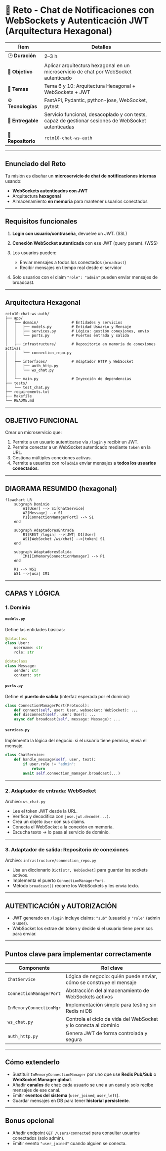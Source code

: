

# 🔹 Reto - Chat de Notificaciones con WebSockets y Autenticación JWT (Arquitectura Hexagonal)

| Ítem               | Detalles                                                                                           |
| ------------------ | -------------------------------------------------------------------------------------------------- |
| 🕒 **Duración**    | 2–3 h                                                                                              |
| 🎯 **Objetivo**    | Aplicar arquitectura hexagonal en un microservicio de chat por WebSocket autenticado               |
| 🧠 **Temas**       | Tema 6 y 10: Arquitectura Hexagonal + WebSockets + JWT                                             |
| ⚙️ **Tecnologías** | FastAPI, Pydantic, python-jose, WebSocket, pytest                                                  |
| 📁 **Entregable**  | Servicio funcional, desacoplado y con tests, capaz de gestionar sesiones de WebSocket autenticadas |
| 🧩 **Repositorio** | `reto10-chat-ws-auth`                                                                              |

---

## Enunciado del Reto

Tu misión es diseñar un **microservicio de chat de notificaciones internas** usando:

* **WebSockets autenticados con JWT**
* Arquitectura **hexagonal**
* Almacenamiento **en memoria** para mantener usuarios conectados

---

## Requisitos funcionales

1. **Login con usuario/contraseña**, devuelve un JWT. (SSL)
2. **Conexión WebSocket autenticada** con ese JWT (query param). (WSS)
3. Los usuarios pueden:

   * Enviar mensajes a todos los conectados (`broadcast`)
   * Recibir mensajes en tiempo real desde el servidor
4. Solo usuarios con el claim `"role": "admin"` pueden enviar mensajes de broadcast.

---

## Arquitectura Hexagonal

```
reto10-chat-ws-auth/
├── app/
│   ├── domain/               # Entidades y servicios
│   │   ├── models.py         # Entidad Usuario y Mensaje
│   │   ├── services.py       # Lógica: gestión conexiones, envío
│   │   └── ports.py          # Puertos entrada y salida
│   │
│   ├── infrastructure/       # Repositorio en memoria de conexiones activas
│   │   └── connection_repo.py
│   │
│   ├── interfaces/           # Adaptador HTTP y WebSocket
│   │   ├── auth_http.py
│   │   └── ws_chat.py
│   │
│   └── main.py               # Inyección de dependencias
├── tests/
│   └── test_chat.py
├── requirements.txt
├── Makefile
└── README.md
```

---





## OBJETIVO FUNCIONAL

Crear un microservicio que:

1. Permite a un usuario autenticarse vía `/login` y recibir un JWT.
2. Permite conectar a un WebSocket autenticado mediante `token` en la URL.
3. Gestiona múltiples conexiones activas.
4. Permite a usuarios con rol `admin` enviar mensajes a **todos los usuarios conectados**.

---

##  DIAGRAMA RESUMIDO (hexagonal)

```mermaid
flowchart LR
    subgraph Dominio
        A1[User] --> S1[ChatService]
        A2[Message] --> S1
        P1[ConnectionManagerPort] --> S1
    end

    subgraph AdaptadoresEntrada
        R1[REST /login] -->|JWT| D1[User]
        WS1[WebSocket /ws/chat] -->|token| S1
    end

    subgraph AdaptadoresSalida
        IM1[InMemoryConnectionManager] --> P1
    end

    R1 --> WS1
    WS1 -->|usa| IM1
```

---

## CAPAS Y LÓGICA

### 1. **Dominio**

#### `models.py`

Define las entidades básicas:

```python
@dataclass
class User:
    username: str
    role: str

@dataclass
class Message:
    sender: str
    content: str
```

#### `ports.py`

Define el **puerto de salida** (interfaz esperada por el dominio):

```python
class ConnectionManagerPort(Protocol):
    def connect(self, user: User, websocket: WebSocket): ...
    def disconnect(self, user: User): ...
    async def broadcast(self, message: Message): ...
```

#### `services.py`

Implementa la lógica del negocio: si el usuario tiene permiso, envía el mensaje.

```python
class ChatService:
    def handle_message(self, user, text):
        if user.role != "admin":
            return
        await self.connection_manager.broadcast(...)
```

---

### 2. **Adaptador de entrada: WebSocket**

Archivo: `ws_chat.py`

* Lee el token JWT desde la URL.
* Verifica y decodifica con `jose.jwt.decode(...)`.
* Crea un objeto `User` con sus claims.
* Conecta el WebSocket a la conexión en memoria.
* Escucha texto → lo pasa al servicio de dominio.

---

### 3. **Adaptador de salida: Repositorio de conexiones**

Archivo: `infrastructure/connection_repo.py`

* Usa un diccionario `Dict[str, WebSocket]` para guardar los sockets activos.
* Implementa el puerto `ConnectionManagerPort`.
* Método `broadcast()` recorre los WebSockets y les envía texto.

---

## AUTENTICACIÓN y AUTORIZACIÓN

* JWT generado en `/login` incluye claims: `"sub"` (usuario) y `"role"` (admin o user).
* WebSocket los extrae del token y decide si el usuario tiene permisos para enviar.

---

## Puntos clave para implementar correctamente

| Componente              | Rol clave                                                           |
| ----------------------- | ------------------------------------------------------------------- |
| `ChatService`           | Lógica de negocio: quién puede enviar, cómo se construye el mensaje |
| `ConnectionManagerPort` | Abstracción del almacenamiento de WebSockets activos                |
| `InMemoryConnectionMgr` | Implementación simple para testing sin Redis ni DB                  |
| `ws_chat.py`            | Controla el ciclo de vida del WebSocket y lo conecta al dominio     |
| `auth_http.py`          | Genera JWT de forma controlada y segura                             |

---

## Cómo extenderlo

* Sustituir `InMemoryConnectionManager` por uno que use **Redis Pub/Sub** o **WebSocket Manager global**.
* Añadir **canales** de chat: cada usuario se une a un canal y solo recibe mensajes de ese canal.
* Emitir **eventos del sistema** (`user_joined`, `user_left`).
* Guardar mensajes en DB para tener **historial persistente**.

---



## Bonus opcional

* Añadir endpoint `GET /users/connected` para consultar usuarios conectados (solo admin).
* Emitir evento `"user_joined"` cuando alguien se conecta.

